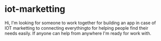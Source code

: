 # iot-marketting
Hi, I'm looking for someone to work together for building an app in case of IOT marketting to connecting everythingto for helping people find their needs easily. If anyone can help from anywhere I'm ready for work with.

